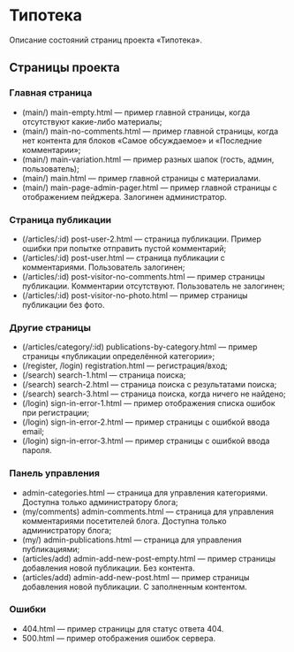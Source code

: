 # Типотека

Описание состояний страниц проекта «Типотека».

## Страницы проекта

### Главная страница

* (main/) main-empty.html — пример главной страницы, когда отсутствуют какие-либо материалы;
* (main/) main-no-comments.html — пример главной страницы, когда нет контента для блоков «Самое обсуждаемое» и «Последние комментарии»;
* (main/) main-variation.html — пример разных шапок (гость, админ, пользователь);
* (main/) main.html — пример главной страницы с материалами.
* (main/) main-page-admin-pager.html — пример главной страницы с отображением пейджера. Залогинен администратор.

### Страница публикации

* (/articles/:id) post-user-2.html — страница публикации. Пример ошибки при попытке отправить пустой комментарий;
* (/articles/:id) post-user.html — страница публикации с комментариями. Пользователь залогинен;
* (/articles/:id) post-visitor-no-comments.html — пример страницы публикации. Комментарии отсутствуют. Пользователь не залогинен;
* (/articles/:id) post-visitor-no-photo.html — пример страницы публикации без фото.

### Другие страницы

* (/articles/category/:id) publications-by-category.html — пример страницы «публикации определённой категории»;
* (/register, /login) registration.html — регистрация/вход;
* (/search) search-1.html — страница поиска;
* (/search) search-2.html — страница поиска с результатами поиска;
* (/search) search-3.html — страница поиска, когда ничего не найдено;
* (/login) sign-in-error-1.html — пример отображения списка ошибок при регистрации;
* (/login) sign-in-error-2.html — пример страницы с ошибкой ввода email;
* (/login) sign-in-error-3.html — пример страницы с ошибкой ввода пароля.

### Панель управления

* admin-categories.html — страница для управления категориями. Доступна только администратору блога;
* (my/comments) admin-comments.html — страница для управления комментариями посетителей блога. Доступна только администратору блога;
* (my/) admin-publications.html — страница для управления публикациями;
* (articles/add) admin-add-new-post-empty.html — пример страницы добавления новой публикации. Без контента.
* (articles/add) admin-add-new-post.html — пример страницы добавления новой публикации. С заполненным контентом.

### Ошибки

* 404.html — пример страницы для статус ответа 404.
* 500.html — пример отображения ошибок сервера.
